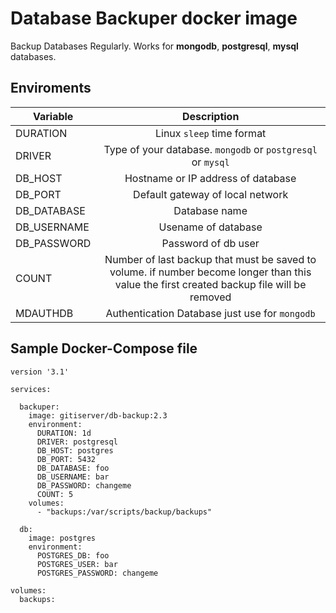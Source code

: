 # Database Backuper docker image
‌Backup Databases Regularly.
Works for **mongodb**, **postgresql**, **mysql** databases.

## Enviroments
| Variable   |   Description      |
|----------|:-------------:|
| DURATION | Linux `sleep` time format |
| DRIVER | Type of your database. `mongodb` or `postgresql` or `mysql` |
| DB_HOST | Hostname or IP address of database |
| DB_PORT | Default gateway of local network |
| DB_DATABASE | Database name |
| DB_USERNAME | Usename of database |
| DB_PASSWORD | Password of db user |
| COUNT | Number of last backup that must be saved to volume. if number become longer than this value the first created backup file will be removed |
| MDAUTHDB | Authentication Database just use for `mongodb` |

## Sample Docker-Compose file
```
version '3.1'

services:

  backuper:
    image: gitiserver/db-backup:2.3
    environment:
      DURATION: 1d
      DRIVER: postgresql
      DB_HOST: postgres
      DB_PORT: 5432
      DB_DATABASE: foo
      DB_USERNAME: bar
      DB_PASSWORD: changeme
      COUNT: 5
    volumes:
      - "backups:/var/scripts/backup/backups"

  db:
    image: postgres 
    environment:
      POSTGRES_DB: foo
      POSTGRES_USER: bar
      POSTGRES_PASSWORD: changeme

volumes:
  backups:

```
